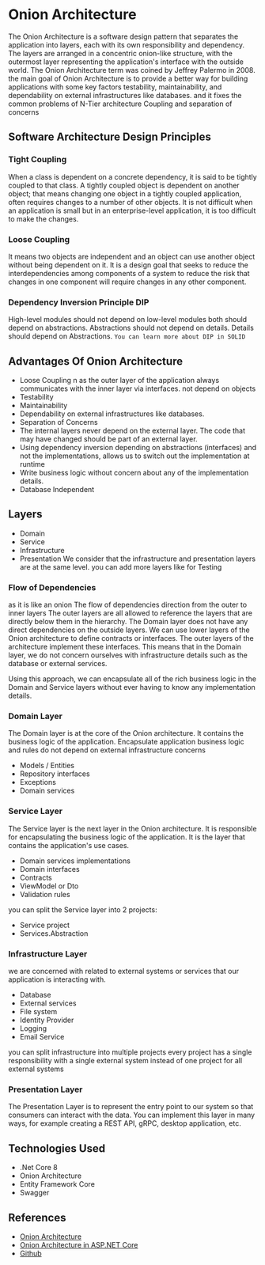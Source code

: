# Onion Architecture

The Onion Architecture is a software design pattern that separates the application into layers, each with its own responsibility and dependency. The layers are arranged in a concentric onion-like structure, with the outermost layer representing the application's interface with the outside world.
The Onion Architecture term was coined by Jeffrey Palermo in 2008.
the main goal of Onion Architecture is to provide a better way for building applications with some key factors  testability, maintainability, and dependability on external infrastructures like databases. and it fixes the common problems of N-Tier architecture Coupling and separation of concerns

## Software Architecture Design Principles

### Tight Coupling

When a class is dependent on a concrete dependency, it is said to be tightly coupled to that class. A tightly coupled object is dependent on another object; that means changing one object in a tightly coupled application, often requires changes to a number of other objects. It is not difficult when an application is small but in an enterprise-level application, it is too difficult to make the changes.

### Loose Coupling

It means two objects are independent and an object can use another object without being dependent on it. It is a design goal that seeks to reduce the interdependencies among components of a system to reduce the risk that changes in one component will require changes in any other component.

### Dependency Inversion Principle DIP

High-level modules should not depend on low-level modules both should depend on abstractions.
Abstractions should not depend on details. Details should depend on Abstractions.
`You can learn more about DIP in SOLID`

## Advantages Of Onion Architecture

- Loose Coupling n as the outer layer of the application always communicates with the inner layer via interfaces. not depend on objects
- Testability
- Maintainability
- Dependability on external infrastructures like databases.
- Separation of Concerns
- The internal layers never depend on the external layer. The code that may have changed should be part of an external layer.
- Using dependency inversion depending on abstractions (interfaces) and not the implementations, allows us to switch out the implementation at runtime
- Write business logic without concern about any of the implementation details.
- Database Independent

## Layers

- Domain
- Service
- Infrastructure
- Presentation
We consider that the infrastructure and presentation layers are at the same level.
you can add more layers like for Testing

### Flow of Dependencies

as it is like an onion The flow of dependencies direction from the outer to inner layers
The outer layers are all allowed to reference the layers that are directly below them in the hierarchy.
The Domain layer does not have any direct dependencies on the outside layers.
We can use lower layers of the Onion architecture to define contracts or interfaces. The outer layers of the architecture implement these interfaces.  This means that in the Domain layer, we do not concern ourselves with infrastructure details such as the database or external services.

Using this approach, we can encapsulate all of the rich business logic in the Domain and Service layers without ever having to know any implementation details.

### Domain Layer

The Domain layer is at the core of the Onion architecture. It contains the business logic of the application.
Encapsulate application business logic and rules
do not depend on external infrastructure concerns

- Models / Entities
- Repository interfaces
- Exceptions
- Domain services

### Service Layer

The Service layer is the next layer in the Onion architecture. It is responsible for encapsulating the business logic of the application. It is the layer that contains the application's use cases.

- Domain services implementations
- Domain interfaces
- Contracts
- ViewModel or  Dto
- Validation rules

you can split the Service layer into 2 projects:

- Service project
- Services.Abstraction

### Infrastructure Layer

we are concerned with related to external systems or services that our application is interacting with.

- Database
- External services
- File system
- Identity Provider
- Logging
- Email Service

you can split infrastructure into multiple projects every project has a single responsibility with a single external system instead of one project for all external systems

### Presentation Layer

The Presentation Layer is to represent the entry point to our system so that consumers can interact with the data.
You can implement this layer in many ways, for example creating a REST API, gRPC, desktop application,  etc.

## Technologies Used

- .Net Core 8
- Onion Architecture
- Entity Framework Core
- Swagger

## References

- [Onion Architecture](https://jeffreypalermo.com/2008/07/the-onion-architecture-part-1/)
- [Onion Architecture in ASP.NET Core](https://code-maze.com/onion-architecture-in-aspnetcore/)
- [Github](https://github.com/CodeMazeBlog/onion-architecture-aspnetcore/tree/main)
